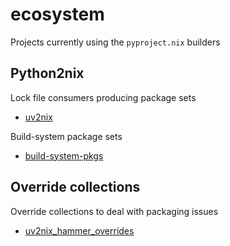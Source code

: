 # ecosystem

Projects currently using the `pyproject.nix` builders

## Python2nix

Lock file consumers producing package sets

- [uv2nix](https://github.com/pyproject-nix/uv2nix)

Build-system package sets

- [build-system-pkgs](https://github.com/pyproject-nix/build-system-pkgs)

## Override collections

Override collections to deal with packaging issues

- [uv2nix_hammer_overrides](https://github.com/TyberiusPrime/uv2nix_hammer_overrides/)
